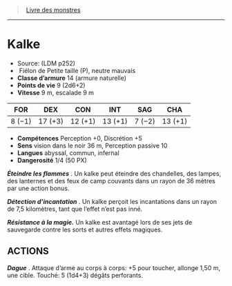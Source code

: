﻿> [Livre des monstres](tome_of_beasts.md)

---

# Kalke

- Source: (LDM p252)
-  Fiélon de Petite taille (P), neutre mauvais
- **Classe d’armure** 14 (armure naturelle)
- **Points de vie** 9 (2d6+2)
- **Vitesse** 9 m, escalade 9 m

|FOR|DEX|CON|INT|SAG|CHA|
|---|---|---|---|---|---|
|8 (−1)|17 (+3)|12 (+1)|13 (+1)|7 (−2)|13 (+1)|

- **Compétences** Perception +0, Discrétion +5
- **Sens** vision dans le noir 36 m, Perception passive 10
- **Langues** abyssal, commun, infernal
- **Dangerosité** 1/4 (50 PX)

**_Éteindre les flammes_** . Un kalke peut éteindre des chandelles, des lampes, des lanternes et des feux de camp couvants dans un rayon de 36 mètres par une action bonus.

**_Détection d’incantation_** . Un kalke perçoit les incantations dans un rayon de 7,5 kilomètres, tant que l’effet n’est pas inné.

**_Résistance à la magie._** Un kalke est avantagé lors de ses jets de sauvegarde contre les sorts et autres effets magiques.

## ACTIONS

**_Dague_** . Attaque d’arme au corps à corps: +5 pour toucher, allonge 1,50 m, une cible. Touché: 5 (1d4+3) dégâts perforants.

